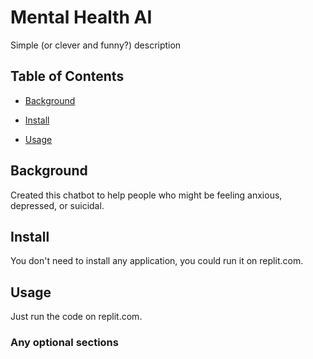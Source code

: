 # Mental Health AI

Simple (or clever and funny?) description

## Table of Contents

- [Background](#background)

- [Install](#install)

- [Usage](#usage)

## Background

Created this chatbot to help people who might be feeling anxious, depressed, or suicidal. 

## Install

You don't need to install any application, you could run it on replit.com.

## Usage

Just run the code on replit.com.

### Any optional sections

